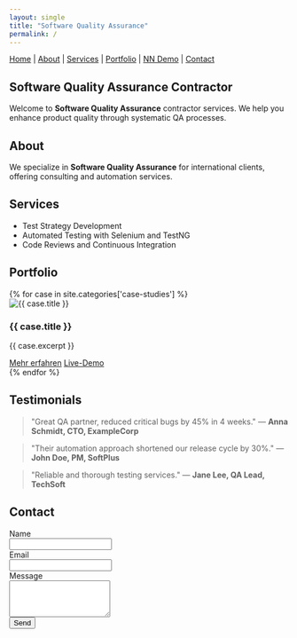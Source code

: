 ```yaml
---
layout: single
title: "Software Quality Assurance"
permalink: /
---
```


<link rel="stylesheet" href="{{ '/assets/css/portfolio.css' | relative_url }}">

<nav>
  <a href="#home">Home</a> |
  <a href="#about">About</a> |
  <a href="#services">Services</a> |
  <a href="#portfolio">Portfolio</a> |
  <a href="{{ '/interactive-nn.html' | relative_url }}">NN Demo</a> |
  <a href="#contact">Contact</a>
</nav>

<section id="home">
  <h1>Software Quality Assurance Contractor</h1>
  <p>Welcome to <strong>Software Quality Assurance</strong> contractor services. We help you enhance product quality through systematic QA processes.</p>
</section>

<section id="about">
  <h2>About</h2>
  <p>We specialize in <strong>Software Quality Assurance</strong> for international clients, offering consulting and automation services.</p>
</section>

<section id="services">
  <h2>Services</h2>
  <ul>
    <li>Test Strategy Development</li>
    <li>Automated Testing with Selenium and TestNG</li>
    <li>Code Reviews and Continuous Integration</li>
  </ul>
</section>

<section id="portfolio">
  <h2>Portfolio</h2>
  <div class="project-grid">
{% for case in site.categories['case-studies'] %}
    <article class="project-card" tabindex="0" role="button" onclick="location.href='{{ case.url }}'" aria-label="Mehr über {{ case.title }}">
      <img src="https://picsum.photos/seed/{{ forloop.index }}/400/300" alt="{{ case.title }}">
      <div class="project-content">
        <h3>{{ case.title }}</h3>
        <p>{{ case.excerpt }}</p>
        <div class="project-buttons">
          <a href="{{ case.url }}" class="btn" role="button">Mehr erfahren</a>
          <a href="{{ case.repo | default: 'https://github.com/iAxvleda' }}" class="btn" role="button">Live-Demo</a>
        </div>
      </div>
    </article>
{% endfor %}
  </div>
</section>

<section id="testimonials">
  <h2>Testimonials</h2>
  <blockquote>"Great QA partner, reduced critical bugs by 45% in 4 weeks." — <strong>Anna Schmidt, CTO, ExampleCorp</strong></blockquote>
  <blockquote>"Their automation approach shortened our release cycle by 30%." — <strong>John Doe, PM, SoftPlus</strong></blockquote>
  <blockquote>"Reliable and thorough testing services." — <strong>Jane Lee, QA Lead, TechSoft</strong></blockquote>
</section>

<section id="contact">
  <h2>Contact</h2>
  <form action="https://formspree.io/f/xyzz" method="POST">
    <label for="name">Name</label><br>
    <input type="text" name="name" id="name" required><br>
    <label for="email">Email</label><br>
    <input type="email" name="email" id="email" required><br>
    <label for="message">Message</label><br>
    <textarea name="message" id="message" rows="4" required></textarea><br>
    <button type="submit">Send</button>
  </form>
</section>

<script>
document.addEventListener('DOMContentLoaded', function() {
  const cards = document.querySelectorAll('.project-card');
  const observer = new IntersectionObserver(entries => {
    entries.forEach(entry => {
      if(entry.isIntersecting) {
        entry.target.classList.add('visible');
        observer.unobserve(entry.target);
      }
    });
  }, { threshold: 0.1 });
  cards.forEach(card => observer.observe(card));
});
</script>
